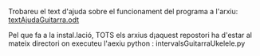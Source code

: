 Trobareu el text d'ajuda sobre el funcionament del programa a l'arxiu: 
[textAjudaGuitarra.odt](https://github.com/user-attachments/files/17257559/textAjudaGuitarra.odt)

Pel que fa a la instal.lació, TOTS els arxius d¡aquest repostori ha d'estar al mateix directori on executeu l'aexiu python : intervalsGuitarraUkelele.py


